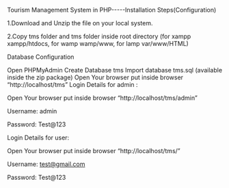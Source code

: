Tourism Management System in PHP-----Installation Steps(Configuration)

1.Download and Unzip the file on your local system.

2.Copy tms folder and tms folder inside root directory (for xampp xampp/htdocs, for wamp wamp/www, for lamp var/www/HTML)

Database Configuration

Open PHPMyAdmin Create Database tms Import database tms.sql (available inside the zip package) Open Your browser put inside browser “http://localhost/tms” Login Details for admin :

Open Your browser put inside browser “http://localhost/tms/admin”

Username: admin

Password: Test@123

Login Details for user:

Open Your browser put inside browser “http://localhost/tms/”

Username: test@gmail.com

Password: Test@123
